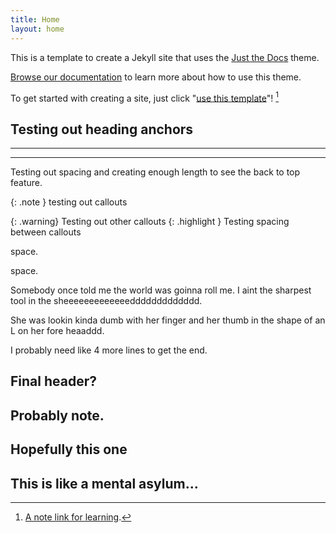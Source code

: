 ```yaml
---
title: Home
layout: home
---
```


This is a template to create a Jekyll site that uses the [Just the Docs] theme.

[Browse our documentation][Just the Docs] to learn more about how to use this theme.

To get started with creating a site, just click "[use this template]"! [^1]

## Testing out heading anchors
----

[^1]: [A note link for learning](www.google.ca).

----
Testing out spacing and creating enough length to see the back to top feature.

{: .note } testing out callouts

{: .warning} 
Testing out other callouts
{: .highlight } 
Testing spacing between callouts

space.

space.

Somebody once told me the world was goinna roll me. I aint the sharpest tool in the sheeeeeeeeeeeeeddddddddddddd.

She was lookin kinda dumb with her finger and her thumb in the shape of an L on her fore heaaddd.

I probably need like 4 more lines to get the end.

## Final header?

## Probably note.

## Hopefully this one

## This is like a mental asylum...

[Just the Docs]: https://just-the-docs.github.io/just-the-docs/
[use this template]: https://github.com/just-the-docs/just-the-docs-template/generate
